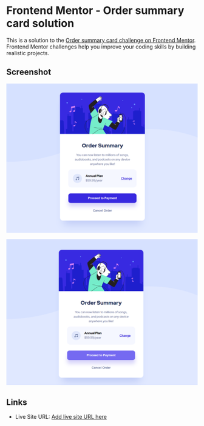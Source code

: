 # Frontend Mentor - Order summary card solution

This is a solution to the [Order summary card challenge on Frontend Mentor](https://www.frontendmentor.io/challenges/order-summary-component-QlPmajDUj). Frontend Mentor challenges help you improve your coding skills by building realistic projects. 

## Screenshot

![Desktop Screenshot](images/Desktop-Screenshot.PNG)


![Desktop Active Screenhot](images/Active-Screenshot.PNG)

## Links

- Live Site URL: [Add live site URL here](https://faizaan-lakd.github.io/Order-Summary-Component/)
